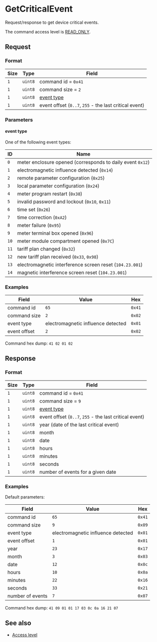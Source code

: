 # GetCriticalEvent

Request/response to get device critical events.

The command access level is [READ_ONLY](../basics.md#command-access-level).


## Request

### Format

| Size | Type    | Field                                                  |
| ---- | ------- | ------------------------------------------------------ |
| `1`  | `uint8` | command id = `0x41`                                    |
| `1`  | `uint8` | command size = `2`                                     |
| `1`  | `uint8` | [event type](#event-type)                              |
| `1`  | `uint8` | event offset (`0..7`, `255` - the last critical event) |

### Parameters

#### **event type**

One of the following event types:

| ID   | Name                                                       |
| ---- | ---------------------------------------------------------- |
| `0`  | meter enclosure opened (corresponds to daily event `0x12`) |
| `1`  | electromagnetic influence detected (`0x14`)                |
| `2`  | remote parameter configuration (`0x25`)                    |
| `3`  | local parameter configuration (`0x24`)                     |
| `4`  | meter program restart (`0x38`)                             |
| `5`  | invalid password and lockout (`0x10`, `0x11`)              |
| `6`  | time set (`0x26`)                                          |
| `7`  | time correction (`0xA2`)                                   |
| `8`  | meter failure (`0x95`)                                     |
| `9`  | meter terminal box opened (`0x96`)                         |
| `10` | meter module compartment opened (`0x7C`)                   |
| `11` | tariff plan changed (`0x32`)                               |
| `12` | new tariff plan received (`0x33`, `0x98`)                  |
| `13` | electromagnetic interference screen reset (`104.23.001`)   |
| `14` | magnetic interference screen reset (`104.23.001`)          |

### Examples

| Field        | Value                              | Hex    |
| ------------ | ---------------------------------- | ------ |
| command id   | `65`                               | `0x41` |
| command size | `2`                                | `0x02` |
| event type   | electromagnetic influence detected | `0x01` |
| event offset | `2`                                | `0x02` |

Command hex dump: `41 02 01 02`


## Response

### Format

| Size | Type    | Field                                                  |
| ---- | ------- | ------------------------------------------------------ |
| `1`  | `uint8` | command id = `0x41`                                    |
| `1`  | `uint8` | command size = `9`                                     |
| `1`  | `uint8` | [event type](#event-type)                              |
| `1`  | `uint8` | event offset (`0..7`, `255` - the last critical event) |
| `1`  | `uint8` | year (date of the last critical event)                 |
| `1`  | `uint8` | month                                                  |
| `1`  | `uint8` | date                                                   |
| `1`  | `uint8` | hours                                                  |
| `1`  | `uint8` | minutes                                                |
| `1`  | `uint8` | seconds                                                |
| `1`  | `uint8` | number of events for a given date                      |

### Examples

Default parameters:

| Field            | Value                              | Hex    |
| ---------------- | ---------------------------------- | ------ |
| command id       | `65`                               | `0x41` |
| command size     | `9`                                | `0x09` |
| event type       | electromagnetic influence detected | `0x01` |
| event offset     | `1`                                | `0x01` |
| year             | `23`                               | `0x17` |
| month            | `3`                                | `0x03` |
| date             | `12`                               | `0x0c` |
| hours            | `10`                               | `0x0a` |
| minutes          | `22`                               | `0x16` |
| seconds          | `33`                               | `0x21` |
| number of events | `7`                                | `0x07` |

Command hex dump: `41 09 01 01 17 03 0c 0a 16 21 07`


## See also

* [Access level](../basics.md#command-access-level)
